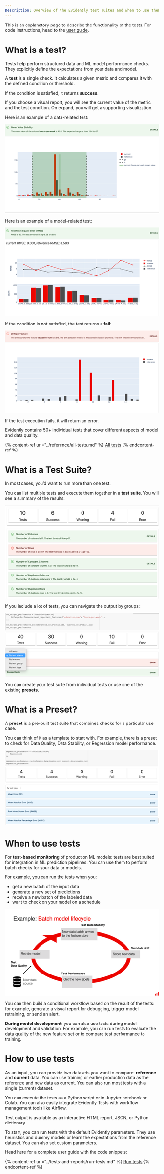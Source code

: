 ```yaml
---
Description: Overview of the Evidently test suites and when to use them.
---
```


This is an explanatory page to describe the functionality of the tests. For code instructions, head to the [user guide](../tests-and-reports/run-tests.md).

# What is a test?

Tests help perform structured data and ML model performance checks. They explicitly define the expectations from your data and model.

A **test** is a single check. It calculates a given metric and compares it with the defined condition or threshold. 

If the condition is satisfied, it returns **success**. 

If you choose a visual report, you will see the current value of the metric and the test condition. On expand, you will get a supporting visualization. 

Here is an example of a data-related test:

![Mean value stability test](../.gitbook/assets/tests/test_example_success_data-min.png)

Here is an example of a model-related test:

![Root mean square error test](../.gitbook/assets/tests/test_example_success_model-min.png)

If the condition is not satisfied, the test returns a **fail**:

![Data drift per feature test](../.gitbook/assets/tests/test_example_fail-min.png)

If the test execution fails, it will return an error. 

Evidently contains 50+ individual tests that cover different aspects of model and data quality. 

{% content-ref url="../reference/all-tests.md" %}
[All tests](all-tests.md)
{% endcontent-ref %}


# What is a Test Suite?

In most cases, you’d want to run more than one test. 

You can list multiple tests and execute them together in a **test suite**. You will see a summary of the results:

![Custom test suite example](../.gitbook/assets/tests/test_suite_example-min.png)

If you include a lot of tests, you can navigate the output by groups: 

![No target performance test suite example](../.gitbook/assets/tests/test_suite_navigation-min.png)

You can create your test suite from individual tests or use one of the existing **presets**. 

# What is a Preset?

A **preset** is a pre-built test suite that combines checks for a particular use case. 

You can think of it as a template to start with. For example, there is a preset to check for Data Quality, Data Stability, or Regression model performance.

![Regression performance test suite example](../.gitbook/assets/tests/test_preset_example-min.png)

# When to use tests

For **test-based monitoring** of production ML models: tests are best suited for integration in ML prediction pipelines. You can use them to perform batch checks for your data or models. 

For example, you can run the tests when you:
* get a new batch of the input data 
* generate a new set of predictions
* receive a new batch of the labeled data
* want to check on your model on a schedule

![Model lifecycle](../.gitbook/assets/tests/test_suite_lifecycle-min.png)

You can then build a conditional workflow based on the result of the tests: for example, generate a visual report for debugging, trigger model retraining, or send an alert.

**During model development**: you can also use tests during model development and validation. For example, you can run tests to evaluate the data quality of the new feature set or to compare test performance to training.

# How to use tests

As an input, you can provide two datasets you want to compare: **reference** and **current** data. You can use training or earlier production data as the reference and new data as current. You can also run most tests with a single (current) dataset.

You can execute the tests as a Python script or in Jupyter notebook or Colab. You can also easily integrate Evidently Tests with workflow management tools like Airflow.

Test output is available as an interactive HTML report, JSON, or Python dictionary.

To start, you can run tests with the default Evidently parameters. They use heuristics and dummy models or learn the expectations from the reference dataset. You can also set custom parameters. 

Head here for a complete user guide with the code snippets:
 
{% content-ref url="../tests-and-reports/run-tests.md" %}
[Run tests](run-tests.md)
{% endcontent-ref %}
